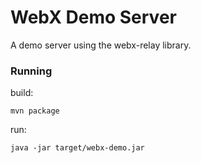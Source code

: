# WebX Demo Server

A demo server using the webx-relay library.

### Running

build:

```
mvn package
```

run:

```
java -jar target/webx-demo.jar
```

